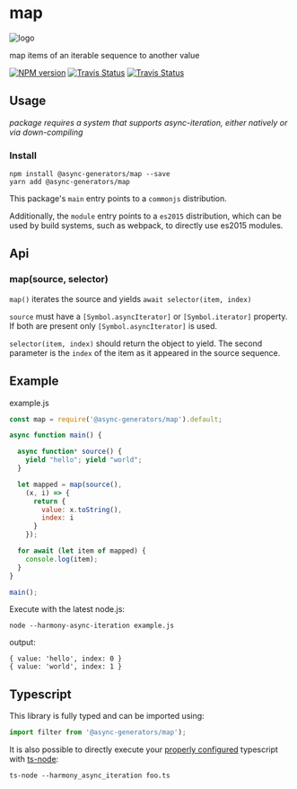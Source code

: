 # map
![logo](https://avatars1.githubusercontent.com/u/31987273?v=4&s=100)

map items of an iterable sequence to another value

[![NPM version][npm-image]][npm-url]
[![Travis Status][travis-image]][travis-url]
[![Travis Status][codecov-image]][codecov-url]

## Usage

_package requires a system that supports async-iteration, either natively or via down-compiling_

### Install
```
npm install @async-generators/map --save
yarn add @async-generators/map
```

This package's `main` entry points to a `commonjs` distribution. 

Additionally, the `module` entry points to a `es2015` distribution, which can be used by build systems, such as webpack, to directly use es2015 modules. 

## Api

### map(source, selector)

<code>map()</code> iterates the source and yields `await selector(item, index)`

`source` must have a `[Symbol.asyncIterator]` or `[Symbol.iterator]` property. If both are present only `[Symbol.asyncIterator]` is used. 

`selector(item, index)` should return the object to yield.  The second parameter is the `index` of the item as it appeared in the source sequence. 

## Example

example.js
```js
const map = require('@async-generators/map').default;

async function main() {

  async function* source() {
    yield "hello"; yield "world";
  }

  let mapped = map(source(),
    (x, i) => {
      return {
        value: x.toString(),
        index: i
      }
    });

  for await (let item of mapped) {
    console.log(item);
  }
}

main();
```

Execute with the latest node.js: 

```
node --harmony-async-iteration example.js
```


output:
```
{ value: 'hello', index: 0 }
{ value: 'world', index: 1 }
```
## Typescript

This library is fully typed and can be imported using: 

```ts
import filter from '@async-generators/map');
```

It is also possible to directly execute your [properly configured](https://stackoverflow.com/a/43694282/1657476) typescript with [ts-node](https://www.npmjs.com/package/ts-node):

```
ts-node --harmony_async_iteration foo.ts
```

[npm-url]: https://npmjs.org/package/@async-generators/map
[npm-image]: https://img.shields.io/npm/v/@async-generators/map.svg
[npm-downloads]: https://img.shields.io/npm/dm/@async-generators/map.svg
[travis-url]: https://travis-ci.org/async-generators/map
[travis-image]: https://img.shields.io/travis/async-generators/map/master.svg
[codecov-url]: https://codecov.io/gh/async-generators/map
[codecov-image]: https://codecov.io/gh/async-generators/map/branch/master/graph/badge.svg
